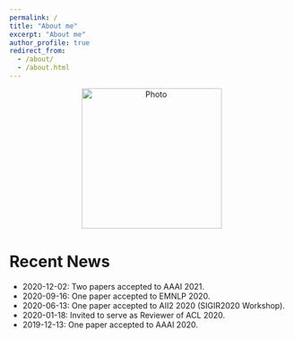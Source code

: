 ```yaml
---
permalink: /
title: "About me"
excerpt: "About me"
author_profile: true
redirect_from: 
  - /about/
  - /about.html
---
```


<p align="center">
  <img src="https://fsx928.github.io/images/landscape.png?raw=true" alt="Photo" style="height: 250px;"/> 
</p>



# Recent News
* 2020-12-02: Two papers accepted to AAAI 2021.
* 2020-09-16: One paper accepted to EMNLP 2020.
* 2020-06-13: One paper accepted to AII2 2020 (SIGIR2020 Workshop).
* 2020-01-18: Invited to serve as Reviewer of ACL 2020.
* 2019-12-13: One paper accepted to AAAI 2020.
